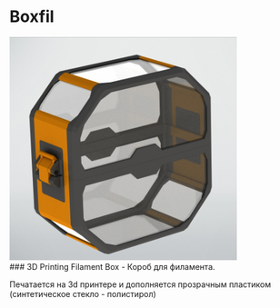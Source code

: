 # Boxfil
<div align="left">
    <img src="https://github.com/DimitriyKost/Boxfil/blob/main/2021-11-30_15-05-05.png" width="400px"</img> 
</div>
### 3D Printing Filament Box - Короб для филамента. 

Печатается на 3d принтере и дополняется прозрачным пластиком (синтетическое стекло - полистирол)
